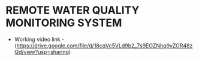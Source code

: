 # REMOTE WATER QUALITY MONITORING SYSTEM

* Working video link - (https://drive.google.com/file/d/18cqVc5VLd9b2_7s9EOZNhq9yZOR48zQd/view?usp=sharing)
